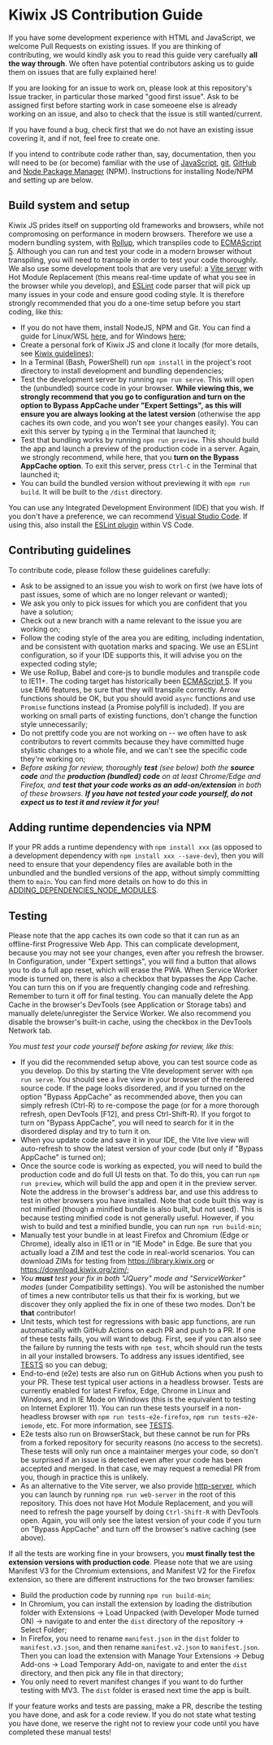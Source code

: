# Kiwix JS Contribution Guide

If you have some development experience with HTML and JavaScript, we welcome Pull Requests on existing issues. If you are thinking of contributing, we would kindly ask
you to read this guide very carefually **all the way through**. We often have potential contributors asking us to guide them on issues that are fully explained here!

If you are looking for an issue to work on, please look at this repository's Issue tracker, in particular those marked "good first issue". Ask to be assigned first before
starting work in case someoene else is already working on an issue, and also to check that the issue is still wanted/current.

If you have found a bug, check first that we do not have an existing issue covering it, and if not, feel free to create one.

If you intend to contribute code rather than, say, documentation, then you will need to be (or become) familiar with the use of
[JavaScript](https://developer.mozilla.org/en-US/docs/Web/JavaScript), [git](https://developer.mozilla.org/en-US/docs/Learn/Tools_and_testing/GitHub),
[GitHub](https://developer.mozilla.org/en-US/docs/Learn/Tools_and_testing/GitHub) and
[Node Package Manager](https://nodejs.dev/en/learn/an-introduction-to-the-npm-package-manager/) (NPM). Instructions for installing Node/NPM and setting up are below.

## Build system and setup

Kiwix JS prides itself on supporting old frameworks and browsers, while not compromosing on performance in modern browsers. Therefore we use a modern bundling
system, with [Rollup](https://rollupjs.org/), which transpiles code to [ECMAScript 5](https://caniuse.com/es5). Although you can run and test your code in a modern
browser without transpiling, you will need to transpile in order to test your code thoroughly. We also use some development tools that are very useful:
a [Vite server](https://vitejs.dev/) with Hot Module Replacement (this means real-time update of what you see in the browser while you develop), and
[ESLint](https://eslint.org/) code parser that will pick up many issues in your code and ensure good coding style. It is therefore strongly recommended that you
do a one-time setup before you start coding, like this:

* If you do not have them, install NodeJS, NPM and Git. You can find a guide for Linux/WSL
  [here](https://learn.microsoft.com/en-us/windows/dev-environment/javascript/nodejs-on-wsl#install-nvm-nodejs-and-npm),
  and for Windows [here](https://learn.microsoft.com/en-us/windows/dev-environment/javascript/nodejs-on-windows);
* Create a personal fork  of Kiwix JS and clone it locally (for more details, see [Kiwix guidelines](https://github.com/kiwix/overview/blob/main/CONTRIBUTING.md));
* In a Terminal (Bash, PowerShell) run `npm install` in the project's root directory to install development and bundling dependencies;
* Test the development server by running `npm run serve`. This will open the (unbundled) source code in your browser. **While viewing this, we strongly recommend**
  **that you go to configuration and turn on the option to Bypass AppCache under "Expert Settings", as this will ensure you are always looking at the latest version**
  (otherwise the app caches its own code, and you won't see your changes easily). You can exit this server by typing `q` in the Terminal that launched it;
* Test that bundling works by running `npm run preview`. This should build the app and launch a preview of the production code in a server. Again, we strongly recommend,
  while here, that you **turn on the Bypass AppCache option**. To exit this server, press `Ctrl-C` in the Terminal that launched it;
* You can build the bundled version without previewing it with `npm run build`. It will be built to the `/dist` directory.

You can use any Integrated Development Environment (IDE) that you wish. If you don't have a preference, we can recommend
[Visual Studio Code](https://code.visualstudio.com/). If using this, also install the
[ESLint plugin](https://marketplace.visualstudio.com/items?itemName=dbaeumer.vscode-eslint) within VS Code.

## Contributing guidelines

To contribute code, please follow these guidelines carefully:

* Ask to be assigned to an issue you wish to work on first (we have lots of past issues, some of which are no longer relevant or wanted);
* We ask you only to pick issues for which you are confident that you have a solution;
* Check out a new branch with a name relevant to the issue you are working on;
* Follow the coding style of the area you are editing, including indentation, and be consistent with quotation marks and spacing. We use an ESLint configuration, so if your IDE
  supports this, it will advise you on the expected coding style;
* We use Rollup, Babel and core-js to bundle modules and transpile code to IE11+. The coding target has historically been [ECMAScript 5](https://caniuse.com/es5). If you use EM6
  features, be sure that they will transpile correctly. Arrow functions should be OK, but you should avoid `async` functions and use `Promise` functions instead (a Promise polyfill
  is included). If you are working on small parts of existing functions, don't change the function style unnecessarily;
* Do not prettify code you are not working on -- we often have to ask contributors to revert commits because they have committed huge stylistic changes to a whole file, and we can't
  see the specific code they're working on;
* _Before asking for review, thoroughly **test** (see below) both the **source code** and the **production (bundled) code** on at least Chrome/Edge and Firefox, and_
  _**test that your code works as an add-on/extension** in both of these browsers. **If you have not tested your code yourself, do not expect us to test it and review it for you!**_

## Adding runtime dependencies via NPM

If your PR adds a runtime dependency with `npm install xxx` (as opposed to a development dependency with `npm install xxx --save-dev`), then you will need to ensure that your dependency files are available both in the unbundled and the bundled versions of the app, without simply committing them to `main`. You can find more details on how to do this in [ADDING_DEPENDENCIES_NODE_MODULES](./ADDING_DEPENDENCIES_NODE_MODULES.md). 

## Testing

Please note that the app caches its own code so that it can run as an offline-first Progressive Web App. This can complicate development, because you may not see your changes,
even after you refresh the browser. In Configuration, under "Expert settings", you will find a button that allows you to do a full app reset, which will erase the PWA. When
Service Worker mode is turned on, there is also a checkbox that bypasses the App Cache. You can turn this on if you are frequently changing code and refreshing. Remember to
turn it off for final testing. You can manually delete the App Cache in the browser's DevTools (see Application or Storage tabs) and manually delete/unregister the Service Worker.
We also recommend you disable the browser's built-in cache, using the checkbox in the DevTools Network tab.

_You must test your code yourself before asking for review, like this_:

* If you did the recommended setup above, you can test source code as you develop. Do this by starting the Vite development server with `npm run serve`. You should see a live view
  in your browser of the rendered source code. If the page looks disordered, and if you turned on the option "Bypass AppCache" as recommended above, then you can simply refresh
  (Ctrl-R) to re-compose the page (or for a more thorough refresh, open DevTools [F12], and press Ctrl-Shift-R). If you forgot to turn on "Bypass AppCache", you will need to
  search for it in the disordered display and try to turn it on.
* When you update code and save it in your IDE, the Vite live view will auto-refresh to show the latest version of your code (but only if "Bypass AppCache" is turned on);
* Once the source code is working as expected, you will need to build the production code and do full UI tests on that. To do this, you can run `npm run preview`, which will build
  the app and open it in the preview server. Note the address in the browser's address bar, and use this address to test in other browsers you have installed. Note that code built
  this way is not minified (though a minified bundle is also built, but not used). This is because testing minified code is not generally useful. However, if you wish to build and
  test a minified bundle, you can run `npm run build-min`;
* Manually test your bundle in at least Firefox and Chromium (Edge or Chrome), ideally also in IE11 or in "IE Mode" in Edge. Be sure that you actually load a ZIM and test the code in
  real-world scenarios. You can download ZIMs for testing from https://library.kiwix.org or https://download.kiwix.org/zim/;
* _You **must** test your fix in both "JQuery" mode and "ServiceWorker" modes_ (under Compatibility settings). You will be astonished the number of times a new contributor tells us
  that their fix is working, but we discover they only applied the fix in one of these two modes. Don't be **that** contributor!
* Unit tests, which test for regressions with basic app functions, are run automatically with GitHub Actions on each PR and push to a PR. If one of these tests fails, you will want
  to debug. First, see if you can also see the failure by running the tests with `npm test`, whcih should run the tests in all your installed browsers. To address any issues
  identified, see [TESTS](./TESTS.md) so you can debug;
* End-to-end (e2e) tests are also run on GitHub Actions when you push to your PR. These test typical user actions in a headless browser. Tests are currently enabled for latest
  Firefox, Edge, Chrome in Linux and Windows, and in IE Mode on Windows (this is the equivalent to testing on Internet Explorer 11). You can run these tests yourself in a
  non-headless browser with `npm run tests-e2e-firefox`, `npm run tests-e2e-iemode`, etc. For more information, see [TESTS](./TESTS.md).
* E2e tests also run on BrowserStack, but these cannot be run for PRs from a forked repository for security reasons (no access to the secrets). These tests will only run once a
  maintainer merges your code, so don't be surprised if an issue is detected even after your code has been accepted and merged. In that case, we may request a remedial PR from you,
  though in practice this is unlikely. 
* As an alternative to the Vite server, we also provide [http-server](https://www.npmjs.com/package/http-server), which you can launch by running `npm run web-server` in the root of
  this repository. This does not have Hot Module Replacement, and you will need to refresh the page yourself by doing `Ctrl-Shift-R` with DevTools open. Again, you will only see the
  latest version of your code if you turn on "Bypass AppCache" and turn off the browser's native caching (see above).

If all the tests are working fine in your browsers, you **must finally test the extension versions with production code**. Please note that we are using Manifest V3 for the Chromium extensions,
and Manifest V2 for the Firefox extension, so there are different instructions for the two browser families:

* Build the production code by running `npm run build-min`;
* In Chromium, you can install the extension by loading the distribution folder with Extensions -> Load Unpacked (with Developer Mode turned ON) -> navigate to and enter the `dist` directory of the repository -> Select Folder;
* In Firefox, you need to rename `manifest.json` in the `dist` folder to `manifest.v3.json`, and then rename `manifest.v2.json` to `manifest.json`. Then you can load the extension with Manage Your Extensions -> Debug Add-ons -> Load Temporary Add-on, navigate to and enter the `dist` directory, and then pick any file in that directory;
* You only need to revert manifest changes if you want to do further testing with MV3. The `dist` folder is erased next time the app is built.

If your feature works and tests are passing, make a PR, describe the testing you have done, and ask for a code review. If you do not state what testing you have done, we reserve
the right not to review your code until you have completed these manual tests!
